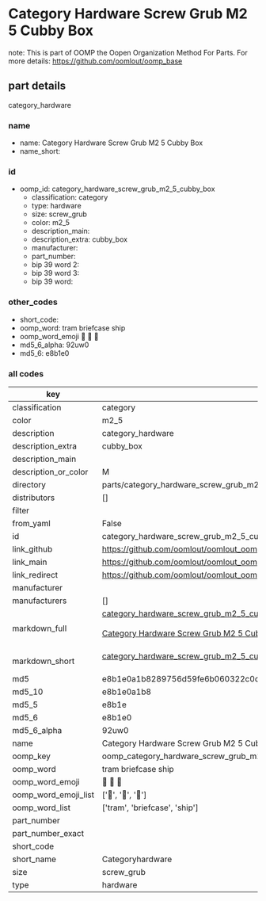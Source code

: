 # Category Hardware Screw Grub M2 5 Cubby Box  

note: This is part of OOMP the Oopen Organization Method For Parts. For more details: https://github.com/oomlout/oomp_base

##  part details
  



category_hardware



### name
* name: Category Hardware Screw Grub M2 5 Cubby Box
* name_short: 
### id
* oomp_id: category_hardware_screw_grub_m2_5_cubby_box
  * classification: category
  * type: hardware
  * size: screw_grub
  * color: m2_5
  * description_main: 
  * description_extra: cubby_box
  * manufacturer: 
  * part_number: 
  * bip 39 word 2: 
  * bip 39 word 3: 
  * bip 39 word: 

### other_codes
* short_code: 
* oomp_word: tram briefcase ship
* oomp_word_emoji :tram: :briefcase: :ship:
* md5_6_alpha: 92uw0
* md5_6: e8b1e0









### all codes 
| key | value |  
| --- | --- |  
| classification | category |  
| color | m2_5 |  
| description | category_hardware |  
| description_extra | cubby_box |  
| description_main |  |  
| description_or_color | M  |  
| directory | parts/category_hardware_screw_grub_m2_5_cubby_box |  
| distributors | [] |  
| filter |  |  
| from_yaml | False |  
| id | category_hardware_screw_grub_m2_5_cubby_box |  
| link_github | https://github.com/oomlout/oomlout_oomp_version_1_messy/tree/main/parts/category_hardware_screw_grub_m2_5_cubby_box |  
| link_main | https://github.com/oomlout/oomlout_oomp_version_1_messy/tree/main/parts/category_hardware_screw_grub_m2_5_cubby_box |  
| link_redirect | https://github.com/oomlout/oomlout_oomp_version_1_messy/tree/main/parts/category_hardware_screw_grub_m2_5_cubby_box |  
| manufacturer |  |  
| manufacturers | [] |  
| markdown_full | [category_hardware_screw_grub_m2_5_cubby_box](none)<br>[](none)<br>[Category Hardware Screw Grub M2 5 Cubby Box](none)<br><br> |  
| markdown_short | [category_hardware_screw_grub_m2_5_cubby_box](none)<br><br> |  
| md5 | e8b1e0a1b8289756d59fe6b060322c0d |  
| md5_10 | e8b1e0a1b8 |  
| md5_5 | e8b1e |  
| md5_6 | e8b1e0 |  
| md5_6_alpha | 92uw0 |  
| name | Category Hardware Screw Grub M2 5 Cubby Box |  
| oomp_key | oomp_category_hardware_screw_grub_m2_5_cubby_box |  
| oomp_word | tram briefcase ship |  
| oomp_word_emoji | :tram: :briefcase: :ship: |  
| oomp_word_emoji_list | [':tram:', ':briefcase:', ':ship:'] |  
| oomp_word_list | ['tram', 'briefcase', 'ship'] |  
| part_number |  |  
| part_number_exact |  |  
| short_code |  |  
| short_name | Categoryhardware |  
| size | screw_grub |  
| type | hardware |  
